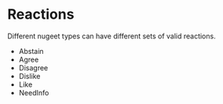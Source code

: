 # Reactions

Different nugeet types can have different sets of valid reactions.

* Abstain
* Agree
* Disagree
* Dislike
* Like
* NeedInfo